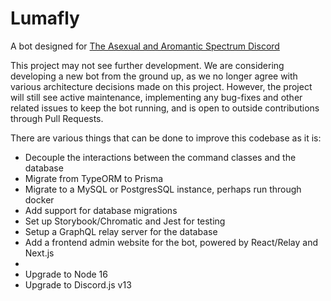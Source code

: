 # Lumafly

A bot designed for [The Asexual and Aromantic Spectrum Discord](https://discord.gg/aasd)

This project may not see further development. We are considering developing a new bot from the ground up, as we no longer agree with various architecture decisions made on this project. However, the project will still see active maintenance, implementing any bug-fixes and other related issues to keep the bot running, and is open to outside contributions through Pull Requests.

There are various things that can be done to improve this codebase as it is:

- Decouple the interactions between the command classes and the database
- Migrate from TypeORM to Prisma
- Migrate to a MySQL or PostgresSQL instance, perhaps run through docker
- Add support for database migrations
- Set up Storybook/Chromatic and Jest for testing
- Setup a GraphQL relay server for the database
- Add a frontend admin website for the bot, powered by React/Relay and Next.js
-
- Upgrade to Node 16
- Upgrade to Discord.js v13
